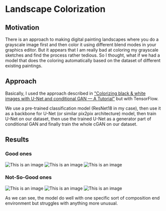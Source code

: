 # Landscape Colorization

## Motivation

There is an approach to making digital painting landscapes where you do a grayscale image first and then color it using different blend modes in your graphics editor. But it appears that I am really bad at coloring my grayscale sketches and find the process rather tedious. So I thought, what if we had a model that does the coloring automatically based on the dataset of different existing paintings.



## Approach

Basically, I used the approach described in ["Colorizing black & white images with U-Net and conditional GAN — A Tutorial"](https://towardsdatascience.com/colorizing-black-white-images-with-u-net-and-conditional-gan-a-tutorial-81b2df111cd8) but with TensorFlow.

We use a pre-trained classification model (ResNet18 in my case), then use it as a backbone for U-Net (or similar pix2pix architecture) model, then train U-Net on our dataset, then use the trained U-Net as a generator part of conditional GAN and finally train the whole сGAN on our dataset.



## Results

### Good ones

![This is an image](https://www.kaggleusercontent.com/kf/85258695/eyJhbGciOiJkaXIiLCJlbmMiOiJBMTI4Q0JDLUhTMjU2In0..8LcWOos7_zrF3l-HEyOn-A.P9k81e5ck6ThM0WV4QJU-D6vybRl5g5Y0unRTH5DbCudoIqsyQaIFW24wqpaPNdwm8O9ZzAmYfZW4k4AMe5J-pwyyUNClawoYD70MBFO1ob-_uSjbiW6iey7vpMBkS_7zCLic3mD4AR-95ghmrYuk8L7-WdPq63XUq3hWwgQNxtUf43VeAoMB3RBdbcYeBV6063xljBt49-6Q-jE01NKeKtEafOxtgPPJSjBxA4VnhjEwiXZuBCdb_46qJ6P9TLYwPMBHjTrDsiqn-bQDu08lgcsPJJmelIGfDOIpDesbTPHq9df6-bZaQr7mihrfn4szdn6GlLcwEtlZyYGgH_tivYw2-k8GcJWZmjrwxrnhY8eyoaH0LYL70DUHknR-SU9zhP9lGiBP4fIh1Ik2K-d634SGeTUH2uHA9G8BCR8dwax9i4EK_QEN7Ku_EXR4Yl0uJ8aqhbAHbF2a6jxrHQXuvgHCfqlkPUVnWjpskYJe9mSKaYr5RRPjV3edowD3K_tD7e88WEplQ1zHu8dTAYlK4kJ5bPRbaF6GxALfuugZBZoF1IdoQuPKfZqgSGtvUN8lcLVj8UM9PPhbD8UQRv2rmmPjPKWCw-X9dhjQ1DLvJOqwuiyKOsH1rZP3EiBcE-5Qbl3KyMh3J9lLM_QNSc7MU4fwONXedDITpjRMtLovW5rjlDHY41EaaQ2Mfv-hQYk.FtCcikRzVDPhHRQg7HZfOQ/__results___files/__results___52_13.png)
![This is an image](https://www.kaggleusercontent.com/kf/85258695/eyJhbGciOiJkaXIiLCJlbmMiOiJBMTI4Q0JDLUhTMjU2In0..8LcWOos7_zrF3l-HEyOn-A.P9k81e5ck6ThM0WV4QJU-D6vybRl5g5Y0unRTH5DbCudoIqsyQaIFW24wqpaPNdwm8O9ZzAmYfZW4k4AMe5J-pwyyUNClawoYD70MBFO1ob-_uSjbiW6iey7vpMBkS_7zCLic3mD4AR-95ghmrYuk8L7-WdPq63XUq3hWwgQNxtUf43VeAoMB3RBdbcYeBV6063xljBt49-6Q-jE01NKeKtEafOxtgPPJSjBxA4VnhjEwiXZuBCdb_46qJ6P9TLYwPMBHjTrDsiqn-bQDu08lgcsPJJmelIGfDOIpDesbTPHq9df6-bZaQr7mihrfn4szdn6GlLcwEtlZyYGgH_tivYw2-k8GcJWZmjrwxrnhY8eyoaH0LYL70DUHknR-SU9zhP9lGiBP4fIh1Ik2K-d634SGeTUH2uHA9G8BCR8dwax9i4EK_QEN7Ku_EXR4Yl0uJ8aqhbAHbF2a6jxrHQXuvgHCfqlkPUVnWjpskYJe9mSKaYr5RRPjV3edowD3K_tD7e88WEplQ1zHu8dTAYlK4kJ5bPRbaF6GxALfuugZBZoF1IdoQuPKfZqgSGtvUN8lcLVj8UM9PPhbD8UQRv2rmmPjPKWCw-X9dhjQ1DLvJOqwuiyKOsH1rZP3EiBcE-5Qbl3KyMh3J9lLM_QNSc7MU4fwONXedDITpjRMtLovW5rjlDHY41EaaQ2Mfv-hQYk.FtCcikRzVDPhHRQg7HZfOQ/__results___files/__results___52_95.png)
![This is an image](https://www.kaggleusercontent.com/kf/85258695/eyJhbGciOiJkaXIiLCJlbmMiOiJBMTI4Q0JDLUhTMjU2In0..8LcWOos7_zrF3l-HEyOn-A.P9k81e5ck6ThM0WV4QJU-D6vybRl5g5Y0unRTH5DbCudoIqsyQaIFW24wqpaPNdwm8O9ZzAmYfZW4k4AMe5J-pwyyUNClawoYD70MBFO1ob-_uSjbiW6iey7vpMBkS_7zCLic3mD4AR-95ghmrYuk8L7-WdPq63XUq3hWwgQNxtUf43VeAoMB3RBdbcYeBV6063xljBt49-6Q-jE01NKeKtEafOxtgPPJSjBxA4VnhjEwiXZuBCdb_46qJ6P9TLYwPMBHjTrDsiqn-bQDu08lgcsPJJmelIGfDOIpDesbTPHq9df6-bZaQr7mihrfn4szdn6GlLcwEtlZyYGgH_tivYw2-k8GcJWZmjrwxrnhY8eyoaH0LYL70DUHknR-SU9zhP9lGiBP4fIh1Ik2K-d634SGeTUH2uHA9G8BCR8dwax9i4EK_QEN7Ku_EXR4Yl0uJ8aqhbAHbF2a6jxrHQXuvgHCfqlkPUVnWjpskYJe9mSKaYr5RRPjV3edowD3K_tD7e88WEplQ1zHu8dTAYlK4kJ5bPRbaF6GxALfuugZBZoF1IdoQuPKfZqgSGtvUN8lcLVj8UM9PPhbD8UQRv2rmmPjPKWCw-X9dhjQ1DLvJOqwuiyKOsH1rZP3EiBcE-5Qbl3KyMh3J9lLM_QNSc7MU4fwONXedDITpjRMtLovW5rjlDHY41EaaQ2Mfv-hQYk.FtCcikRzVDPhHRQg7HZfOQ/__results___files/__results___52_66.png)
### Not-So-Good ones
![This is an image](https://www.kaggleusercontent.com/kf/85258695/eyJhbGciOiJkaXIiLCJlbmMiOiJBMTI4Q0JDLUhTMjU2In0..8LcWOos7_zrF3l-HEyOn-A.P9k81e5ck6ThM0WV4QJU-D6vybRl5g5Y0unRTH5DbCudoIqsyQaIFW24wqpaPNdwm8O9ZzAmYfZW4k4AMe5J-pwyyUNClawoYD70MBFO1ob-_uSjbiW6iey7vpMBkS_7zCLic3mD4AR-95ghmrYuk8L7-WdPq63XUq3hWwgQNxtUf43VeAoMB3RBdbcYeBV6063xljBt49-6Q-jE01NKeKtEafOxtgPPJSjBxA4VnhjEwiXZuBCdb_46qJ6P9TLYwPMBHjTrDsiqn-bQDu08lgcsPJJmelIGfDOIpDesbTPHq9df6-bZaQr7mihrfn4szdn6GlLcwEtlZyYGgH_tivYw2-k8GcJWZmjrwxrnhY8eyoaH0LYL70DUHknR-SU9zhP9lGiBP4fIh1Ik2K-d634SGeTUH2uHA9G8BCR8dwax9i4EK_QEN7Ku_EXR4Yl0uJ8aqhbAHbF2a6jxrHQXuvgHCfqlkPUVnWjpskYJe9mSKaYr5RRPjV3edowD3K_tD7e88WEplQ1zHu8dTAYlK4kJ5bPRbaF6GxALfuugZBZoF1IdoQuPKfZqgSGtvUN8lcLVj8UM9PPhbD8UQRv2rmmPjPKWCw-X9dhjQ1DLvJOqwuiyKOsH1rZP3EiBcE-5Qbl3KyMh3J9lLM_QNSc7MU4fwONXedDITpjRMtLovW5rjlDHY41EaaQ2Mfv-hQYk.FtCcikRzVDPhHRQg7HZfOQ/__results___files/__results___52_91.png)
![This is an image](https://www.kaggleusercontent.com/kf/85258695/eyJhbGciOiJkaXIiLCJlbmMiOiJBMTI4Q0JDLUhTMjU2In0..8LcWOos7_zrF3l-HEyOn-A.P9k81e5ck6ThM0WV4QJU-D6vybRl5g5Y0unRTH5DbCudoIqsyQaIFW24wqpaPNdwm8O9ZzAmYfZW4k4AMe5J-pwyyUNClawoYD70MBFO1ob-_uSjbiW6iey7vpMBkS_7zCLic3mD4AR-95ghmrYuk8L7-WdPq63XUq3hWwgQNxtUf43VeAoMB3RBdbcYeBV6063xljBt49-6Q-jE01NKeKtEafOxtgPPJSjBxA4VnhjEwiXZuBCdb_46qJ6P9TLYwPMBHjTrDsiqn-bQDu08lgcsPJJmelIGfDOIpDesbTPHq9df6-bZaQr7mihrfn4szdn6GlLcwEtlZyYGgH_tivYw2-k8GcJWZmjrwxrnhY8eyoaH0LYL70DUHknR-SU9zhP9lGiBP4fIh1Ik2K-d634SGeTUH2uHA9G8BCR8dwax9i4EK_QEN7Ku_EXR4Yl0uJ8aqhbAHbF2a6jxrHQXuvgHCfqlkPUVnWjpskYJe9mSKaYr5RRPjV3edowD3K_tD7e88WEplQ1zHu8dTAYlK4kJ5bPRbaF6GxALfuugZBZoF1IdoQuPKfZqgSGtvUN8lcLVj8UM9PPhbD8UQRv2rmmPjPKWCw-X9dhjQ1DLvJOqwuiyKOsH1rZP3EiBcE-5Qbl3KyMh3J9lLM_QNSc7MU4fwONXedDITpjRMtLovW5rjlDHY41EaaQ2Mfv-hQYk.FtCcikRzVDPhHRQg7HZfOQ/__results___files/__results___52_35.png)
![This is an image](https://www.kaggleusercontent.com/kf/85258695/eyJhbGciOiJkaXIiLCJlbmMiOiJBMTI4Q0JDLUhTMjU2In0..8LcWOos7_zrF3l-HEyOn-A.P9k81e5ck6ThM0WV4QJU-D6vybRl5g5Y0unRTH5DbCudoIqsyQaIFW24wqpaPNdwm8O9ZzAmYfZW4k4AMe5J-pwyyUNClawoYD70MBFO1ob-_uSjbiW6iey7vpMBkS_7zCLic3mD4AR-95ghmrYuk8L7-WdPq63XUq3hWwgQNxtUf43VeAoMB3RBdbcYeBV6063xljBt49-6Q-jE01NKeKtEafOxtgPPJSjBxA4VnhjEwiXZuBCdb_46qJ6P9TLYwPMBHjTrDsiqn-bQDu08lgcsPJJmelIGfDOIpDesbTPHq9df6-bZaQr7mihrfn4szdn6GlLcwEtlZyYGgH_tivYw2-k8GcJWZmjrwxrnhY8eyoaH0LYL70DUHknR-SU9zhP9lGiBP4fIh1Ik2K-d634SGeTUH2uHA9G8BCR8dwax9i4EK_QEN7Ku_EXR4Yl0uJ8aqhbAHbF2a6jxrHQXuvgHCfqlkPUVnWjpskYJe9mSKaYr5RRPjV3edowD3K_tD7e88WEplQ1zHu8dTAYlK4kJ5bPRbaF6GxALfuugZBZoF1IdoQuPKfZqgSGtvUN8lcLVj8UM9PPhbD8UQRv2rmmPjPKWCw-X9dhjQ1DLvJOqwuiyKOsH1rZP3EiBcE-5Qbl3KyMh3J9lLM_QNSc7MU4fwONXedDITpjRMtLovW5rjlDHY41EaaQ2Mfv-hQYk.FtCcikRzVDPhHRQg7HZfOQ/__results___files/__results___52_25.png)

As we can see, the model do well with one specific sort of composition end environment but struggles with anything more unusual.

